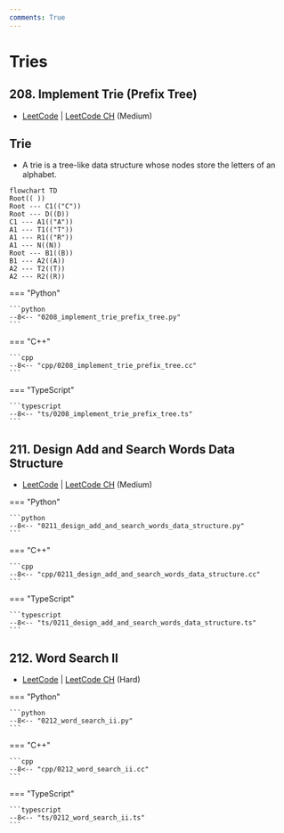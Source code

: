 ```yaml
---
comments: True
---
```


# Tries

## 208. Implement Trie (Prefix Tree)

-  [LeetCode](https://leetcode.com/problems/implement-trie-prefix-tree/) | [LeetCode CH](https://leetcode.cn/problems/implement-trie-prefix-tree/) (Medium)

## Trie

-   A trie is a tree-like data structure whose nodes store the letters of an alphabet.

```mermaid
flowchart TD
Root(( ))
Root --- C1(("C"))
Root --- D((D))
C1 --- A1(("A"))
A1 --- T1(("T"))
A1 --- R1(("R"))
A1 --- N((N))
Root --- B1((B))
B1 --- A2((A))
A2 --- T2((T))
A2 --- R2((R))
```

=== "Python"

    ```python
    --8<-- "0208_implement_trie_prefix_tree.py"
    ```

=== "C++"

    ```cpp
    --8<-- "cpp/0208_implement_trie_prefix_tree.cc"
    ```

=== "TypeScript"

    ```typescript
    --8<-- "ts/0208_implement_trie_prefix_tree.ts"
    ```

## 211. Design Add and Search Words Data Structure

-  [LeetCode](https://leetcode.com/problems/design-add-and-search-words-data-structure/) | [LeetCode CH](https://leetcode.cn/problems/design-add-and-search-words-data-structure/) (Medium)

=== "Python"

    ```python
    --8<-- "0211_design_add_and_search_words_data_structure.py"
    ```

=== "C++"

    ```cpp
    --8<-- "cpp/0211_design_add_and_search_words_data_structure.cc"
    ```

=== "TypeScript"

    ```typescript
    --8<-- "ts/0211_design_add_and_search_words_data_structure.ts"
    ```

## 212. Word Search II

-  [LeetCode](https://leetcode.com/problems/word-search-ii/) | [LeetCode CH](https://leetcode.cn/problems/word-search-ii/) (Hard)

=== "Python"

    ```python
    --8<-- "0212_word_search_ii.py"
    ```

=== "C++"

    ```cpp
    --8<-- "cpp/0212_word_search_ii.cc"
    ```

=== "TypeScript"

    ```typescript
    --8<-- "ts/0212_word_search_ii.ts"
    ```
